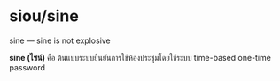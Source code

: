 # siou/sine
sine — sine is not explosive

**sine (ไซน์)** คือ ต้นแบบระบบยืนยันการใช้ห้องประชุมโดยใช้ระบบ time-based one-time password
